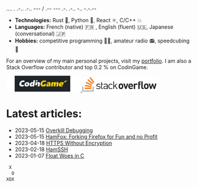 .... . .-.. .-.. --- / .-- --- .-. .-.. -.. -.-.--

- **Technologies:** Rust 🦀, Python 🐍, React ⚛, C/C++ 💥
- **Languages:** French (native) 🇫🇷 , English (fluent) 🇺🇸, Japanese (conversational) 🇯🇵
- **Hobbies:** competitive programming 👨‍💻, amateur radio 📻, speedcubing 🧊

For an overview of my main personal projects, visit my [portfolio](https://qsantos.fr/portfolio/).
I am also a Stack Overflow contributor and top 0.2 % on CodinGame.

<a href="https://www.codingame.com/profile/9f252c61454ad1a933ee71419c83cfff3871021">
    <img src="CodinGame_Logo.svg" alt="CodinGame logo" width="200" />
</a>
<a href="https://stackoverflow.com/users/4457767/qsantos">
    <img src="Stack_Overflow_logo.svg" alt="Stack Overflow logo" width="200" />
</a>

# Latest articles:

- 2023-05-15 [Overkill Debugging](https://qsantos.fr/2023/05/15/overkill-debugging/)
- 2023-05-15 [HamFox: Forking Firefox for Fun and no Profit](https://qsantos.fr/2023/05/15/hamfox-forking-firefox-for-fun-and-no-profit/)
- 2023-04-18 [HTTPS Without Encryption](https://qsantos.fr/2023/04/18/https-without-encryption/)
- 2023-02-18 [HamSSH](https://qsantos.fr/2023/02/18/hamssh/)
- 2023-01-07 [Float Woes in C](https://qsantos.fr/2023/01/07/float-woes-in-c/)

```
 X
  O
XOX
```
